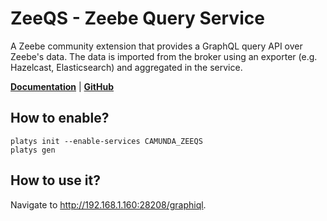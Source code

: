 # ZeeQS - Zeebe Query Service

A Zeebe community extension that provides a GraphQL query API over Zeebe's data. The data is imported from the broker using an exporter (e.g. Hazelcast, Elasticsearch) and aggregated in the service.

**[Documentation](https://github.com/camunda-community-hub/zeeqs)** | **[GitHub](https://github.com/camunda-community-hub/zeeqs)**

## How to enable?

```
platys init --enable-services CAMUNDA_ZEEQS
platys gen
```

## How to use it?

Navigate to <http://192.168.1.160:28208/graphiql>.

